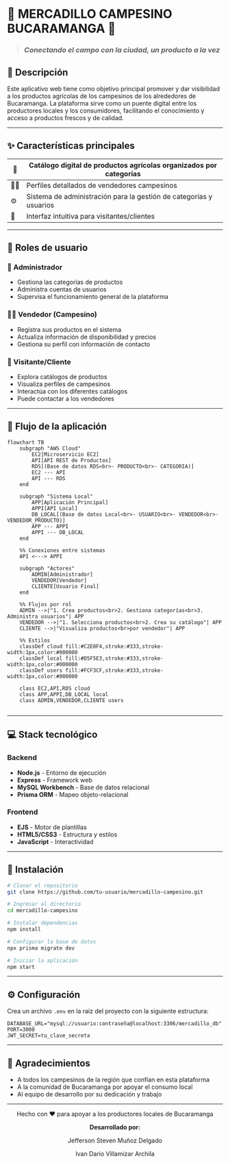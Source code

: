 # 🌿 MERCADILLO CAMPESINO BUCARAMANGA 🌿

> ### *Conectando el campo con la ciudad, un producto a la vez*

## 📝 Descripción

Este aplicativo web tiene como objetivo principal promover y dar visibilidad a los productos agrícolas de los campesinos de los alrededores de Bucaramanga. La plataforma sirve como un puente digital entre los productores locales y los consumidores, facilitando el conocimiento y acceso a productos frescos y de calidad.

---

## ✨ Características principales

| 🥕 | Catálogo digital de productos agrícolas organizados por categorías |
|---|-------------------------------------------------------------------|
| 👨‍🌾 | Perfiles detallados de vendedores campesinos |
| ⚙️ | Sistema de administración para la gestión de categorías y usuarios |
| 📱 | Interfaz intuitiva para visitantes/clientes |

---

## 👥 Roles de usuario

### 👑 Administrador
- Gestiona las categorías de productos
- Administra cuentas de usuarios
- Supervisa el funcionamiento general de la plataforma

### 🧑‍🌾 Vendedor (Campesino)
- Registra sus productos en el sistema
- Actualiza información de disponibilidad y precios
- Gestiona su perfil con información de contacto

### 🛒 Visitante/Cliente
- Explora catálogos de productos
- Visualiza perfiles de campesinos
- Interactúa con los diferentes catálogos
- Puede contactar a los vendedores

---

## 🔄 Flujo de la aplicación

```mermaid
flowchart TB
    subgraph "AWS Cloud"
        EC2[Microservicio EC2]
        API[API REST de Productos]
        RDS[(Base de datos RDS<br>- PRODUCTO<br>- CATEGORIA)]
        EC2 --- API
        API --- RDS
    end
    
    subgraph "Sistema Local"
        APP[Aplicación Principal]
        APPI[API Local]
        DB_LOCAL[(Base de datos Local<br>- USUARIO<br>- VENDEDOR<br>- VENDEDOR_PRODUCTO)]
        APP --- APPI
        APPI --- DB_LOCAL
    end
    
    %% Conexiones entre sistemas
    API <---> APPI
    
    subgraph "Actores"
        ADMIN[Administrador]
        VENDEDOR[Vendedor]
        CLIENTE[Usuario Final]
    end
    
    %% Flujos por rol
    ADMIN -->|"1. Crea productos<br>2. Gestiona categorías<br>3. Administra usuarios"| APP
    VENDEDOR -->|"1. Selecciona productos<br>2. Crea su catálogo"| APP
    CLIENTE -->|"Visualiza productos<br>por vendedor"| APP
    
    %% Estilos
    classDef cloud fill:#C2E0F4,stroke:#333,stroke-width:1px,color:#000000
    classDef local fill:#D5F5E3,stroke:#333,stroke-width:1px,color:#000000
    classDef users fill:#FCF3CF,stroke:#333,stroke-width:1px,color:#000000
    
    class EC2,API,RDS cloud
    class APP,APPI,DB_LOCAL local
    class ADMIN,VENDEDOR,CLIENTE users


```

---

## 💻 Stack tecnológico

### Backend
- **Node.js** - Entorno de ejecución
- **Express** - Framework web
- **MySQL Workbench** - Base de datos relacional
- **Prisma ORM** - Mapeo objeto-relacional

### Frontend
- **EJS** - Motor de plantillas
- **HTML5/CSS3** - Estructura y estilos
- **JavaScript** - Interactividad

---

## 🚀 Instalación

```bash
# Clonar el repositorio
git clone https://github.com/tu-usuario/mercadillo-campesino.git

# Ingresar al directorio
cd mercadillo-campesino

# Instalar dependencias
npm install

# Configurar la base de datos
npx prisma migrate dev

# Iniciar la aplicación
npm start
```

---

## ⚙️ Configuración

Crea un archivo `.env` en la raíz del proyecto con la siguiente estructura:

```
DATABASE_URL="mysql://usuario:contraseña@localhost:3306/mercadillo_db"
PORT=3000
JWT_SECRET=tu_clave_secreta
```

---

## 🙏 Agradecimientos

- A todos los campesinos de la región que confían en esta plataforma
- A la comunidad de Bucaramanga por apoyar el consumo local
- Al equipo de desarrollo por su dedicación y trabajo

---

<div align="center">
  <p>Hecho con ❤️ para apoyar a los productores locales de Bucaramanga</p>
  <p><strong>Desarrollado por:</strong></p>
  <p>Jefferson Steven Muñoz Delgado</p>
  <p>Ivan Dario Villamizar Archila</p>
</div>
